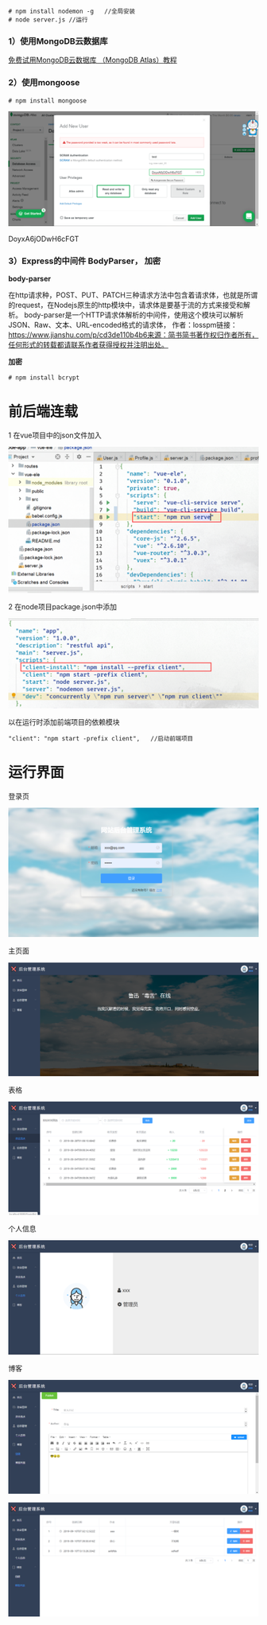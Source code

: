 ```
# npm install nodemon -g   //全局安装
# node server.js //运行
```

### 1）使用MongoDB云数据库

[免费试用MongoDB云数据库 （MongoDB Atlas）教程](https://www.cnblogs.com/xybaby/p/9460634.html)

### 2）使用mongoose

```
# npm install mongoose
```

![1566458028445](./photo/test_password.png)

DoyxA6jODwH6cFGT

### 3）Express的中间件 BodyParser， 加密

**body-parser**

在http请求种，POST、PUT、PATCH三种请求方法中包含着请求体，也就是所谓的request，在Nodejs原生的http模块中，请求体是要基于流的方式来接受和解析。
body-parser是一个HTTP请求体解析的中间件，使用这个模块可以解析JSON、Raw、文本、URL-encoded格式的请求体，
作者：losspm链接：https://www.jianshu.com/p/cd3de110b4b6来源：简书简书著作权归作者所有，任何形式的转载都请联系作者获得授权并注明出处。

**加密**

```
# npm install bcrypt
```



# 前后端连载

1 在vue项目中的json文件加入

![1566976700057](./photo/1566976700057.png)

2 在node项目package.json中添加

![1566977110760](.\photo/1566977657481.png)

以在运行时添加前端项目的依赖模块

```
"client": "npm start -prefix client",   //启动前端项目
```



#  运行界面

 登录页

![1571191027877](./photo/1571191027877.png)

主页面

![1571191171716](./photo/1571191171716.png)

表格

![1571191247035](./photo/1571191247035.png)

个人信息

![1571191309514](./photo/1571191309514.png)

博客

![1571194341934](./photo/1571194341934.png)

![1571194362574](./photo/1571194362574.png)
